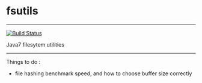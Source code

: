 # fsutils
----------

[![Build Status](https://travis-ci.org/SylvainJuge/fsutils.png?branch=master)](https://travis-ci.org/SylvainJuge/fsutils)

Java7 filesytem utilities

-----

Things to do :
- file hashing benchmark speed, and how to choose buffer size correctly

